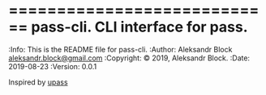============================
pass-cli.  CLI interface for pass.
============================
:Info: This is the README file for pass-cli.
:Author: Aleksandr Block <aleksandr.block@gmail.com>
:Copyright: © 2019, Aleksandr Block.
:Date: 2019-08-23
:Version: 0.0.1

Inspired by [upass](https://github.com/Kwpolska/upass)
